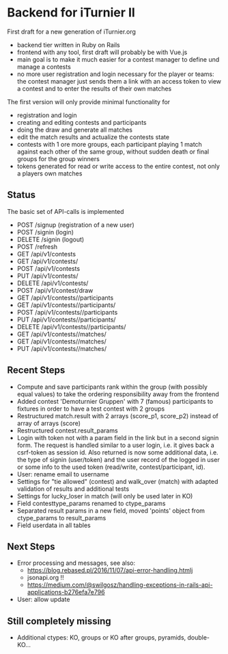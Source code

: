 # Backend for iTurnier II

First draft for a new generation of iTurnier.org
- backend tier written in Ruby on Rails
- frontend with any tool, first draft will probably be with Vue.js
- main goal is to make it much easier for a contest manager to define und manage a contests
- no more user registration and login necessary for the player or teams: the contest manager just sends them a link with an access token to view a contest and to enter the results of their own matches

The first version will only provide minimal functionality for
- registration and login
- creating and editing contests and participants
- doing the draw and generate all matches
- edit the match results and actualize the contests state
- contests with 1 ore more groups, each participant playing 1 match against each other of the same group, without sudden death or final groups for the group winners
- tokens generated for read or write access to the entire contest, not only a players own matches

## Status
The basic set of API-calls is implemented
- POST /signup (registration of a new user)
- POST /signin (login)
- DELETE /signin (logout)
- POST /refresh
- GET /api/v1/contests
- GET /api/v1/contests/<id>
- POST /api/v1/contests
- PUT /api/v1/contests/<id>
- DELETE /api/v1/contests/<id>
- POST /api/v1/contest<id>/draw
- GET /api/v1/contests/<id>/participants
- GET /api/v1/contests/<id>/participants/<id>
- POST /api/v1/contests/<id>/participants
- PUT /api/v1/contests/<id>/participants/<id>
- DELETE /api/v1/contests/<id>/participants/<id>
- GET /api/v1/contests/<id>/matches/
- GET /api/v1/contests/<id>/matches/<id>
- PUT /api/v1/contests/<id>/matches/<id>

## Recent Steps
- Compute and save participants rank within the group (with possibly equal values) to take the ordering responsibility away from the frontend
- Added contest 'Demoturnier Gruppen' with 7 (famous) participants to fixtures in order to have a test contest with 2 groups
- Restructured match.result with 2 arrays (score_p1, score_p2) instead of array of arrays (score)
- Restructured contest.result_params
- Login with token not with a param field in the link but in a second signin form. The request is handled similar to a user login, i.e. it gives back a csrf-token as session id.
Also returned is now some additional data, i.e. the type of signin (user/token) and the user record of the logged in user or some info to the used token (read/write, contest/participant, id).
- User: rename email to username
- Settings for "tie allowed" (contest) and walk_over (match) with adapted validation of results and additional tests
- Settings for lucky_loser in match (will only be used later in KO)
- Field contesttype_params renamed to ctype_params
- Separated result params in a new field, moved 'points' object from ctype_params to result_params
- Field userdata in all tables

## Next Steps
- Error processing and messages, see also:
    - https://blog.rebased.pl/2016/11/07/api-error-handling.htmlj
    - jsonapi.org !!
    - https://medium.com/@swilgosz/handling-exceptions-in-rails-api-applications-b276efa7e796
- User: allow update

## Still completely missing
- Additional ctypes: KO, groups or KO after groups, pyramids, double-KO...
